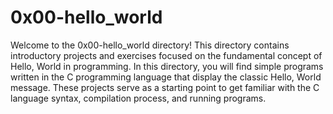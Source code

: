 # 0x00-hello_world
Welcome to the 0x00-hello_world directory! This directory contains introductory projects and exercises focused on the fundamental concept of Hello, World in programming.
In this directory, you will find simple programs written in the C programming language that display the classic Hello, World message. These projects serve as a starting point to get familiar with the C language syntax, compilation process, and running programs.

